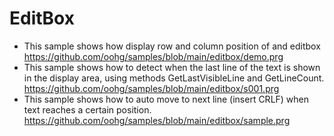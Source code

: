 # EditBox

* This sample shows how display row and column position of and editbox 
https://github.com/oohg/samples/blob/main/editbox/demo.prg
* This sample shows how to detect when the last line of the text is shown in the display area, using methods GetLastVisibleLine and GetLineCount.
https://github.com/oohg/samples/blob/main/editbox/s001.prg
* This sample shows how to auto move to next line (insert CRLF) when text reaches a certain position.
https://github.com/oohg/samples/blob/main/editbox/sample.prg

